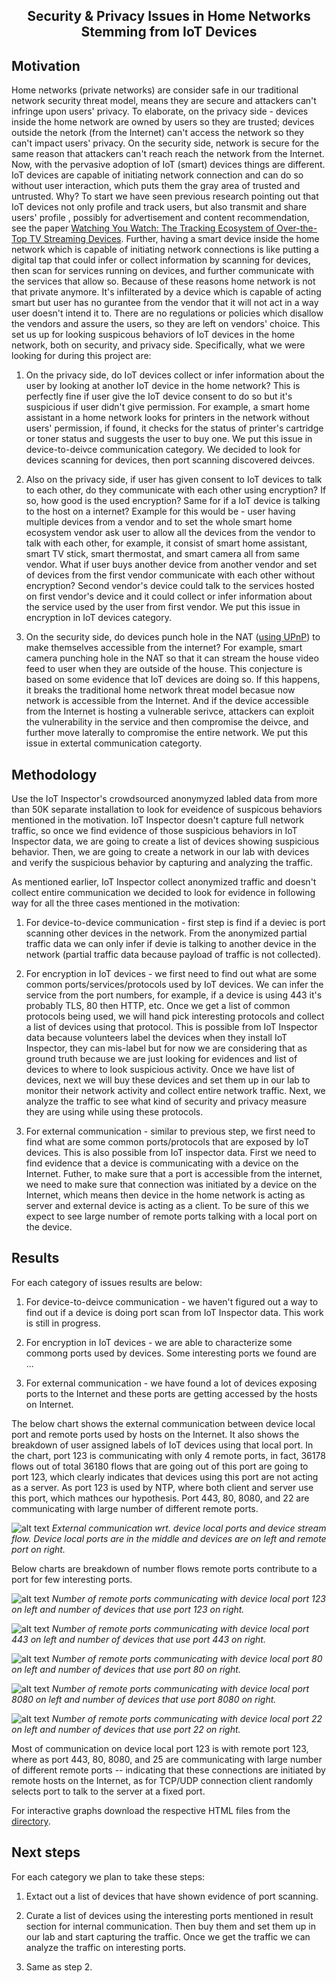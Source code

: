 <h2><p align="center">Security & Privacy Issues in Home Networks Stemming from IoT Devices</p></h2>

## Motivation
Home networks (private networks) are consider safe in our traditional network security threat model, means they are secure and attackers can't infringe upon users' privacy. To elaborate, on the privacy side - devices inside the home network are owned by users so they are trusted; devices outside the netork (from the Internet) can't access the network so they can't impact users' privacy. On the security side, network is secure for the same reason that attackers can't reach reach the network from the Internet. Now, with the pervasive adoption of IoT (smart) devices things are different. IoT devices are capable of initiating network connection and can do so without user interaction, which puts them the gray area of trusted and untrusted. Why? To start we have seen previous research pointing out that IoT devices not only profile and track users, but also transmit and share users' profile , possibly for advertisement and content recommendation, see the paper [Watching You Watch: The Tracking Ecosystem of Over-the-Top TV Streaming Devices](https://hdanny.org/static/ccs-19.pdf). Further, having a smart device inside the home network which is capable of initiating network connections is like putting a digital tap that could infer or collect information by scanning for devices, then scan for services running on devices, and further communicate with the services that allow so. Because of these reasons home network is not that private anymore. It's infilterated by a device which is capable of acting smart but user has no gurantee from the vendor that it will not act in a way user doesn't intend it to. There are no regulations or policies which disallow the vendors and assure the users, so they are left on vendors' choice. This set us up for looking suspicous behaviors of IoT devices in the home network, both on security, and privacy side. Specifically, what we were looking for during this project are: 

1. On the privacy side, do IoT devices collect or infer information about the user by looking at another IoT device in the home network? This is perfectly fine if user give the IoT device consent to do so but it's suspicious if user didn't give permission. For example, a smart home assistant in a home network looks for printers in the network without users' permission, if found, it checks for the status of printer's cartridge or toner status and suggests the user to buy one. We put this issue in device-to-deivce communication category. We decided to look for devices scanning for devices, then port scanning discovered deivces. 

2. Also on the privacy side, if user has given consent to IoT devices to talk to each other, do they communicate with each other using encryption? If so, how good is the used encryption? Same for if a IoT device is talking to the host on a internet? Example for this would be - user having multiple devices from a vendor and to set the whole smart home ecosystem vendor ask user to allow all the devices from the vendor to talk with each other, for example, it consist of smart home assistant, smart TV  stick, smart thermostat, and smart camera all from same vendor. What if user buys another device from another vendor and set of devices from the first vendor communicate with each other without encryption? Second vendor's device could talk to the services hosted on first vendor's device and it could collect or infer information about the service used by the user from first vendor. We put this issue in encryption in IoT devices category.
 
3. On the security side, do devices punch hole in the NAT ([using UPnP](https://information.rapid7.com/rs/411-NAK-970/images/SecurityFlawsUPnP%20%281%29.pdf)) to make themselves accessible from the internet? For example, smart camera punching hole in the NAT so that it can stream the house video feed to user when they are outside of the house. This conjecture is based on some evidence that IoT devices are doing so. If this happens, it breaks the traditional home network threat model becasue now network is accessible from the Internet. And if the device accessible from the Internet is hosting a vulnerable serivce, attackers can exploit the vulnerability in the service and then compromise the deivce, and further move laterally to compromise the entire network. We put this issue in extertal communication categorty.


## Methodology
Use the IoT Inspector's crowdsourced anonymyzed labled data from more than 50K separate installation to look for eveidence of suspicous behaviors mentioned in the motivation. IoT Inspector doesn't capture full network traffic, so once we find evidence of those suspicious behaviors in IoT Inspector data, we are going to create a list of devices showing suspicious behavior. Then, we are going to create a network in our lab with devices and verify the suspicious behavior by capturing and analyzing the traffic.

As mentioned earlier, IoT Inspector collect anonymized traffic and doesn't collect entire communication we decided to look for evidence in following way for all the three cases mentioned in the motivation: 

1. For device-to-device communication - first step is find if a deviec is port scanning other devices in the network. From the anonymized partial traffic data we can only infer if devie is talking to another device in the network (partial traffic data because payload of traffic is not collected).

2. For encryption in IoT devices - we first need to find out what are some common ports/services/protocols used by IoT devices. We can infer the service from the port numbers, for example, if a device is using 443 it's probably TLS, 80 then HTTP, etc. Once we get a list of common protocols being used, we will hand pick interesting protocols and collect a list of devices using that protocol. This is possible from IoT Inspector data because volunteers label the devices when they install IoT Inspector, they can mis-label but for now we are considering that as ground truth because we are just looking for evidences and list of devices to where to look suspicious activity. Once we have list of devices, next we will buy these devices and set them up in our lab to monitor their network activity and collect entire network traffic. Next, we analyze the traffic to see what kind of security and privacy measure they are using while using these protocols.

3. For external communication - similar to previous step, we first need to find what are some common ports/protocols that are exposed by IoT devices. This is also possible from IoT inspector data. First we need to find evidence that a device is communicating with a device on the Internet. Futher, to make sure that a port is accessible from the internet, we need to make sure that connection was initiated by a device on the Internet, which means then device in the home network is acting as server and external device is acting as a client. To be sure of this we expect to see large number of remote ports talking with a local port on the device.

## Results
For each category of issues results are below:

1. For device-to-deivce communication - we haven't figured out a way to find out if a device is doing port scan from IoT Inspector data. This work is still in progress.

2. For encryption in IoT devices - we are able to characterize some commong ports used by devices. Some interesting ports we found are ... 

3. For external communication - we have found a lot of devices exposing ports to the Internet and these ports are getting accessed by the hosts on Internet. 

The below chart shows the external communication between device local port and remote ports used by hosts on the Internet. It also shows the breakdown of user assigned labels of IoT devices using that local port. In the chart, port 123 is communicating with only 4 remote ports, in fact, 36178 flows out of total 36180 flows that are going out of this port are going to port 123, which clearly indicates that devices using this port are not acting as a server. As port 123 is used by NTP, where both client and server use this port, which mathces our hypothesis. Port 443, 80, 8080, and 22 are communicating with large number of different remote ports.

![alt text](output_files/plots/external_comm_sankey_plot.png)
*External communication wrt. device local ports and device stream flow. Device local ports are in the middle and devices are on left and remote port on right.*


Below charts are breakdown of number flows remote ports contribute to a port for few interesting ports. 

![alt text](/output_files/plots/external_comm/images/external_comm_for_123.svg)
*Number of remote ports communicating with device local port 123 on left and number of devices that use port 123 on right.*

![alt text](/output_files/plots/external_comm/images/external_comm_for_443.svg)
*Number of remote ports communicating with device local port 443 on left and number of devices that use port 443 on right.*

![alt text](/output_files/plots/external_comm/images/external_comm_for_80.svg)
*Number of remote ports communicating with device local port 80 on left and number of devices that use port 80 on right.*

![alt text](/output_files/plots/external_comm/images/external_comm_for_8080.svg)
*Number of remote ports communicating with device local port 8080 on left and number of devices that use port 8080 on right.*

![alt text](/output_files/plots/external_comm/images/external_comm_for_22.svg)
*Number of remote ports communicating with device local port 22 on left and number of devices that use port 22 on right.*

Most of communication on device local port 123 is with remote port 123, where as port 443, 80, 8080, and 25 are communicating with large number of different remote ports -- indicating that these connections are initiated by remote hosts on the Internet, as for TCP/UDP connection client randomly selects port to talk to the server at a fixed port.

For interactive graphs download the respective HTML files from the [directory](/output_files/plots/).

## Next steps

For each category we plan to take these steps:

1. Extact out a list of devices that have shown evidence of port scanning.

2. Curate a list of devices using the interesting ports mentioned in result section for internal communication. Then buy them and set them up in our lab and start capturing the traffic. Once we get the traffic we can analyze the traffic on interesting ports.

3. Same as step 2.

